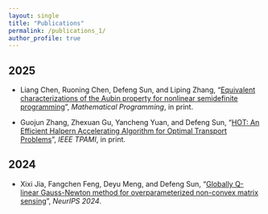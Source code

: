 ```yaml
---
layout: single
title: "Publications"
permalink: /publications_1/
author_profile: true
---
```


## 2025

- Liang Chen, Ruoning Chen, Defeng Sun, and Liping Zhang, 
  “[Equivalent characterizations of the Aubin property for nonlinear semidefinite programming](https://arxiv.org/pdf/2408.08232)”, 
  _Mathematical Programming_, in print.

- Guojun Zhang, Zhexuan Gu, Yancheng Yuan, and Defeng Sun, 
  “[HOT: An Efficient Halpern Accelerating Algorithm for Optimal Transport Problems](https://www.polyu.edu.hk/ama/profile/dfsun/HOT-ArXiv-Apr-16-2025.pdf)”, 
  _IEEE TPAMI_, in print.


## 2024

- Xixi Jia, Fangchen Feng, Deyu Meng, and Defeng Sun, 
  “[Globally Q-linear Gauss-Newton method for overparameterized non-convex matrix sensing](https://proceedings.neurips.cc/paper_files/paper/2024/file/244da015b91e64f2d9362703fa2a902b-Paper-Conference.pdf)”, 
  _NeurIPS 2024_.



